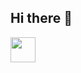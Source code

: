 ## Hi there 👋
<img src="https://cdn.jsdelivr.net/gh/devicons/devicon@latest/icons/javascript/javascript-plain.svg" width="40" height="40"/>

<!--
**leticiasatiko/leticiasatiko** is a ✨ _special_ ✨ repository because its `README.md` (this file) appears on your GitHub profile.

Here are some ideas to get you started:

- 🔭 I’m currently working on ...
- 🌱 I’m currently learning ...
- 👯 I’m looking to collaborate on ...
- 🤔 I’m looking for help with ...
- 💬 Ask me about ...
- 📫 How to reach me: ...
- 😄 Pronouns: ...
- ⚡ Fun fact: ...
-->
